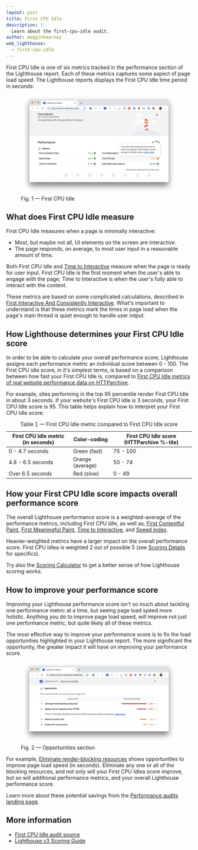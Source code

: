 ```yaml
---
layout: post
title: First CPU Idle
description: |
  Learn about the first-cpu-idle audit.
author: megginkearney
web_lighthouse:
  - first-cpu-idle
---
```


First CPU Idle is one of six metrics tracked in the performance section of the Lighthouse report.
Each of these metrics captures some aspect of page load speed.
The Lighthouse reports displays the First CPU Idle time period in seconds:

<figure class="w-figure">
  <img class="w-screenshot w-screenshot--filled" src="first-cpu-idle.png" alt="Lighthouse: First CPU Idle">
  <figcaption class="w-figcaption">
    Fig. 1 — First CPU Idle
  </figcaption>
</figure>

## What does First CPU Idle measure

First CPU Idle measures when a page is minimally interactive:

- Most, but maybe not all, UI elements on the screen are interactive.
- The page responds, on average, to most user input in a reasonable amount of time.

Both First CPU Idle and
[Time to Interactive](/performance-audits/interactive)
measure when the page is ready for user input.
First CPU Idle is the first moment when the user's able to engage with the page;
Time to Interactive is when the user's fully able to interact with the content.

These metrics are based on some complicated calculations,
described in [First Interactive And Consistently Interactive](https://docs.google.com/document/d/1GGiI9-7KeY3TPqS3YT271upUVimo-XiL5mwWorDUD4c/edit).
What's important to understand
is that these metrics mark the times in page load
when the page's main thread is quiet enough
to handle user intput.

## How Lighthouse determines your First CPU Idle score

In order to be able to calculate your overall performance score,
Lighthouse assigns each performance metric an individual score between 0 - 100.
The First CPU idle score, in it's simplest terms,
is based on a comparison between how fast your First CPU Idle is,
compared to [First CPU Idle metrics of real website performance data on 
HTTParchive](https://httparchive.org/reports/loading-speed#ttfi).

For example, sites performing in the top 95 percentile render First CPU Idle in about 3 seconds.
If your website's First CPU Idle is 3 seconds,
your First CPU Idle score is 95.
This table helps explain how to interpret your First CPU Idle score:

<div class="w-table-wrapper">
  <table>
    <thead>
      <tr>
        <th>First CPU Idle metric (in seconds)</th>
        <th>Color-coding</th>
        <th>First CPU Idle score (HTTParchive %-tile)</th>
      </tr>
    </thead>
    <tbody>
      <tr>
        <td>0 - 4.7 seconds</td>
        <td>Green (fast)</td> 
        <td>75 - 100</td>
      </tr>
      <tr>
        <td>4.8 - 6.5 seconds</td>
        <td>Orange (average)</td> 
        <td>50 - 74</td>
      </tr>
      <tr>
        <td>Over 6.5 seconds</td>
        <td>Red (slow)</td> 
        <td>0 - 49</td>
      </tr>
    </tbody>
    <caption>Table 1 — First CPU Idle metric compared to First CPU Idle score</caption>
  </table>
</div>

## How your First CPU Idle score impacts overall performance score

The overall Lighthouse performance score is a weighted-average of the performance metrics, including First CPU Idle,
as well as,
[First Contentful Paint](/performance-audits/first-contentful-paint),
[First Meaningful Paint](/performance-audits/first-meaningful-paint),
[Time to Interactive](/performance-audits/time-to-interactive), and
[Speed Index](/performance-audits/speed-index).

Heavier-weighted metrics have a larger impact on the overall performance score.
First CPU Idlea is weighted 2 out of possible 5
(see [Scoring Details](https://docs.google.com/spreadsheets/d/1Cxzhy5ecqJCucdf1M0iOzM8mIxNc7mmx107o5nj38Eo/edit#gid=0) for specifics).

Try also the [Scoring Calculator](https://docs.google.com/spreadsheets/d/1Cxzhy5ecqJCucdf1M0iOzM8mIxNc7mmx107o5nj38Eo/edit#gid=283330180) to get a better sense of how Lighthouse scoring works.

## How to improve your performance score

Improving your Lighthouse performance score
isn't so much about tackling one performance metric at a time,
but seeing page load speed more holistic.
Anything you do to improve page load speed, will improve not just one performance metric,
but quite likely all of these metrics.

The most effective way to improve your performance score
is to fix the load opportunities highlighted in your Lighthouse report.
The more significant the opportunity,
the greater impact it will have on improving your performance score.

<figure class="w-figure">
  <img class="w-screenshot w-screenshot--filled" src="opportunities.png" alt="Lighthouse: Opportunities section">
  <figcaption class="w-figcaption">
    Fig. 2 — Opportunities section
  </figcaption>
</figure>

For example,
[Eliminate render-blocking resources](/performance-audits/render-blocking-resources)
shows opportunities to improve page load speed (in seconds).
Eliminate any one or all of the blocking resources,
and not only will your First CPU Idlea score improve,
but so will additional performance metrics, and your overall Lighthouse performance score.

Learn more about these potential savings from the [Performance audits landing page](/performance-audits).

## More information

- [First CPU Idle audit source](https://github.com/GoogleChrome/lighthouse/blob/master/lighthouse-core/audits/metrics/first-cpu-idle.js)
- [Lighthouse v3 Scoring Guide](https://developers.google.com/web/tools/lighthouse/v3/scoring)


